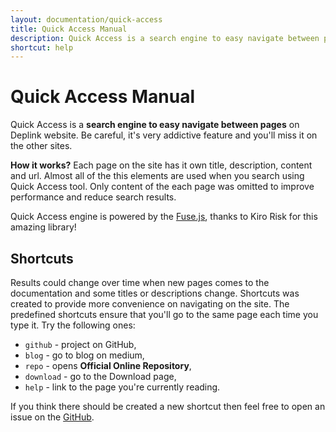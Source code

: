```yaml
---
layout: documentation/quick-access
title: Quick Access Manual
description: Quick Access is a search engine to easy navigate between pages on Deplink website. Here you can learn how it works and see the shortcuts which could be helpful for you.
shortcut: help
---
```


Quick Access Manual
===================

Quick Access is a **search engine to easy navigate between pages** on Deplink website. Be careful, it's very addictive feature and you'll miss it on the other sites.

**How it works?** Each page on the site has it own title, description, content and url. Almost all of the this elements are used when you search using Quick Access tool. Only content of the each page was omitted to improve performance and reduce search results.

Quick Access engine is powered by the [Fuse.js](http://fusejs.io), thanks to Kiro Risk for this amazing library!

Shortcuts
---------

Results could change over time when new pages comes to the documentation and some titles or descriptions change. Shortcuts was created to provide more convenience on navigating on the site. The predefined shortcuts ensure that you'll go to the same page each time you type it. Try the following ones:

- `github` - project on GitHub,
- `blog` - go to blog on medium,
- `repo` - opens **Official Online Repository**,
- `download` - go to the Download page,
- `help` - link to the page you're currently reading.

If you think there should be created a new shortcut then feel free to open an issue on the [GitHub](https://github.com/deplink/website/issues).
